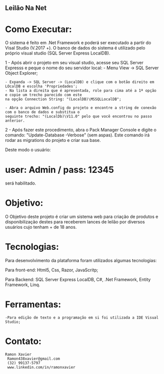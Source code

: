 ## Leilão Na Net

# Como Executar:
O sistema é feito em .Net Framework e poderá ser executado a partir do Visal Studio (V.2017 +).
O banco de dados do sistema é utilizado pelo próprio visual studio (SQL Server Express LocalDB).

1 - Após abrir o projeto em seu visual studio, acesse seu SQL Server Expresss e peque o nome do seu 
servidor local:	
	- Menu View -> SQL Server Object Explorer;
	
	- Expanda -> SQL Server -> (LocalDB) e clique com o botão direito em LOcalDB e escolha 'Propriedades';
	- Na lista a direita que é apresentada, role para cima até a 1ª opção e copie um trecho parecido com este
	na opção Connection String: "(LocalDB)\MSSQLLocalDB";
	
	- Abra o arquivo Web.config do projeto e encontre a string de conexão com o banco de dados e substitua o 
	seguinte trecho: "(LocalDb)\V11.0" pelo que você encontrou no passo anterior.

2 - Após fazer este procedimento, abra o Pack Manager Console e digite o comando: "Update-Database -Verbose" (sem aspas).
Este comando irá rodar as migrations do projeto e criar sua base.

Deste modo o usuário:
# user: Admin  / pass: 12345
será habilitado.

# Objetivo:
O Objetivo deste projeto é criar um sistema web para criação de produtos e disponibilização destes
para receberem lances de leilão por diversos usuários cujo tenham + de 18 anos.


# Tecnologias:
Para desenvolvimento da plataforma foram utilizados algumas tecnologias: 

Para front-end: 
	Html5,
	Css,
  Razor,
  JavaScritp;
  
  Para Backend:
  SQL Server Express LocalDB,
  C#,
  .Net Framework,
  Entity Framework,
  Linq.

# Ferramentas:
	-Para edição de texto e a programação em si foi utilizada a IDE Visual Studio; 
 

# Contato: 
	Ramon Xavier
	 Ramon438xavier@gmail.com
	 (32) 99137-5797
	 www.linkedin.com/in/ramonxavier
